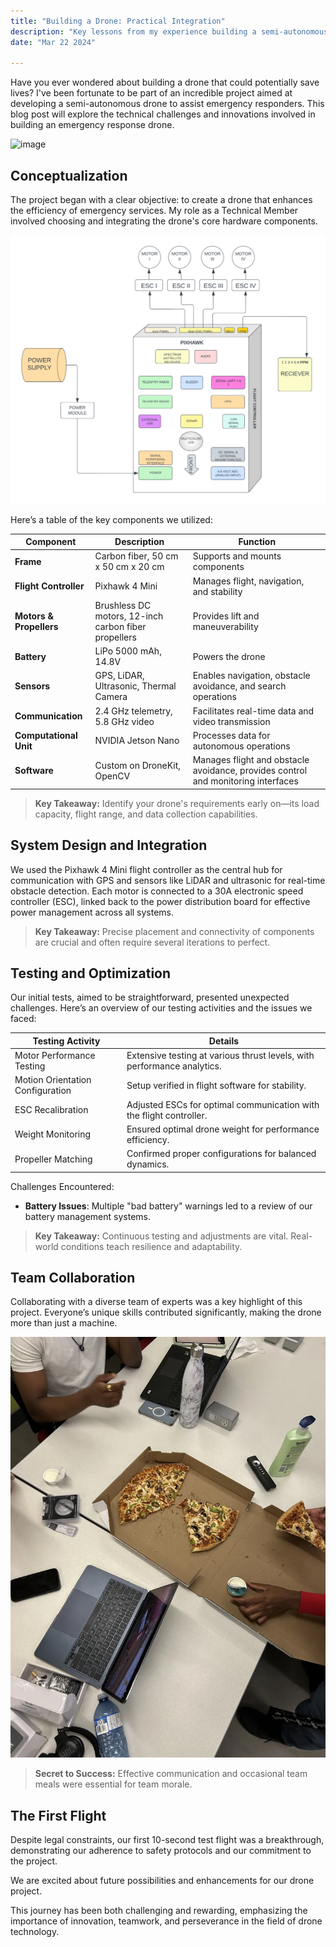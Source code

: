 ```yaml
---
title: "Building a Drone: Practical Integration"
description: "Key lessons from my experience building a semi-autonomous drone for emergency responses, detailed in this simple guide."
date: "Mar 22 2024"

---
```

Have you ever wondered about building a drone that could potentially save lives? I've been fortunate to be part of an incredible project aimed at developing a semi-autonomous drone to assist emergency responders. This blog post will explore the technical challenges and innovations involved in building an emergency response drone.

![image](/Quadcoptor.png)

## Conceptualization

The project began with a clear objective: to create a drone that enhances the efficiency of emergency services. My role as a Technical Member involved choosing and integrating the drone's core hardware components.

![image](pixhawk.jpg)

Here’s a table of the key components we utilized:

| **Component**              | **Description**                                      | **Function**                                                                                   |
|----------------------------|------------------------------------------------------|------------------------------------------------------------------------------------------------|
| **Frame**                  | Carbon fiber, 50 cm x 50 cm x 20 cm                  | Supports and mounts components                                                                 |
| **Flight Controller**      | Pixhawk 4 Mini                                       | Manages flight, navigation, and stability                                                     |
| **Motors & Propellers**    | Brushless DC motors, 12-inch carbon fiber propellers | Provides lift and maneuverability                                                              |
| **Battery**                | LiPo 5000 mAh, 14.8V                                 | Powers the drone                                                                               |
| **Sensors**                | GPS, LiDAR, Ultrasonic, Thermal Camera               | Enables navigation, obstacle avoidance, and search operations                                  |
| **Communication**          | 2.4 GHz telemetry, 5.8 GHz video                     | Facilitates real-time data and video transmission                                              |
| **Computational Unit**     | NVIDIA Jetson Nano                                   | Processes data for autonomous operations                                                       |
| **Software**               | Custom on DroneKit, OpenCV                           | Manages flight and obstacle avoidance, provides control and monitoring interfaces              |

> **Key Takeaway:** Identify your drone's requirements early on—its load capacity, flight range, and data collection capabilities.

## System Design and Integration

We used the Pixhawk 4 Mini flight controller as the central hub for communication with GPS and sensors like LiDAR and ultrasonic for real-time obstacle detection. Each motor is connected to a 30A electronic speed controller (ESC), linked back to the power distribution board for effective power management across all systems.

> **Key Takeaway:** Precise placement and connectivity of components are crucial and often require several iterations to perfect.

## Testing and Optimization

Our initial tests, aimed to be straightforward, presented unexpected challenges. Here’s an overview of our testing activities and the issues we faced:

| Testing Activity                 | Details                                                                 |
|----------------------------------|-------------------------------------------------------------------------|
| Motor Performance Testing        | Extensive testing at various thrust levels, with performance analytics. |
| Motion Orientation Configuration | Setup verified in flight software for stability.                        |
| ESC Recalibration                | Adjusted ESCs for optimal communication with the flight controller.     |
| Weight Monitoring                | Ensured optimal drone weight for performance efficiency.                |
| Propeller Matching               | Confirmed proper configurations for balanced dynamics.                  |

Challenges Encountered:
- **Battery Issues**: Multiple "bad battery" warnings led to a review of our battery management systems.

>**Key Takeaway:** Continuous testing and adjustments are vital. Real-world conditions teach resilience and adaptability.

## Team Collaboration

Collaborating with a diverse team of experts was a key highlight of this project. Everyone’s unique skills contributed significantly, making the drone more than just a machine.

![image](Teamwork.webp)

>**Secret to Success:** Effective communication and occasional team meals were essential for team morale.

## The First Flight

Despite legal constraints, our first 10-second test flight was a breakthrough, demonstrating our adherence to safety protocols and our commitment to the project.



We are excited about future possibilities and enhancements for our drone project.

This journey has been both challenging and rewarding, emphasizing the importance of innovation, teamwork, and perseverance in the field of drone technology.